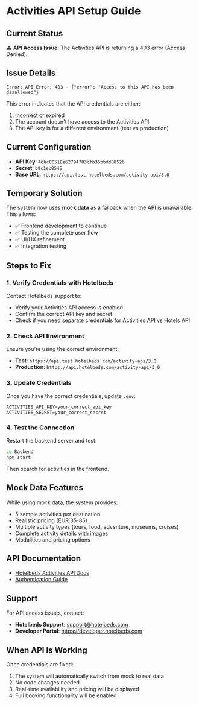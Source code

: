 # Activities API Setup Guide

## Current Status
⚠️ **API Access Issue**: The Activities API is returning a 403 error (Access Denied).

## Issue Details
```
Error: API Error: 403 - {"error": "Access to this API has been disallowed"}
```

This error indicates that the API credentials are either:
1. Incorrect or expired
2. The account doesn't have access to the Activities API
3. The API key is for a different environment (test vs production)

## Current Configuration
- **API Key**: `46bc00518e62794783cfb35bbdd08526`
- **Secret**: `b9c1ec8545`
- **Base URL**: `https://api.test.hotelbeds.com/activity-api/3.0`

## Temporary Solution
The system now uses **mock data** as a fallback when the API is unavailable. This allows:
- ✅ Frontend development to continue
- ✅ Testing the complete user flow
- ✅ UI/UX refinement
- ✅ Integration testing

## Steps to Fix

### 1. Verify Credentials with Hotelbeds
Contact Hotelbeds support to:
- Verify your Activities API access is enabled
- Confirm the correct API key and secret
- Check if you need separate credentials for Activities API vs Hotels API

### 2. Check API Environment
Ensure you're using the correct environment:
- **Test**: `https://api.test.hotelbeds.com/activity-api/3.0`
- **Production**: `https://api.hotelbeds.com/activity-api/3.0`

### 3. Update Credentials
Once you have the correct credentials, update `.env`:
```env
ACTIVITIES_API_KEY=your_correct_api_key
ACTIVITIES_SECRET=your_correct_secret
```

### 4. Test the Connection
Restart the backend server and test:
```bash
cd Backend
npm start
```

Then search for activities in the frontend.

## Mock Data Features
While using mock data, the system provides:
- 5 sample activities per destination
- Realistic pricing (EUR 35-85)
- Multiple activity types (tours, food, adventure, museums, cruises)
- Complete activity details with images
- Modalities and pricing options

## API Documentation
- [Hotelbeds Activities API Docs](https://developer.hotelbeds.com/documentation/activities/)
- [Authentication Guide](https://developer.hotelbeds.com/documentation/getting-started/authentication/)

## Support
For API access issues, contact:
- **Hotelbeds Support**: support@hotelbeds.com
- **Developer Portal**: https://developer.hotelbeds.com

## When API is Working
Once credentials are fixed:
1. The system will automatically switch from mock to real data
2. No code changes needed
3. Real-time availability and pricing will be displayed
4. Full booking functionality will be enabled
